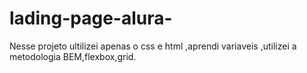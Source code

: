 # lading-page-alura-
Nesse projeto ultilizei apenas o css e html ,aprendi variaveis ,utilizei a metodologia BEM,flexbox,grid.
